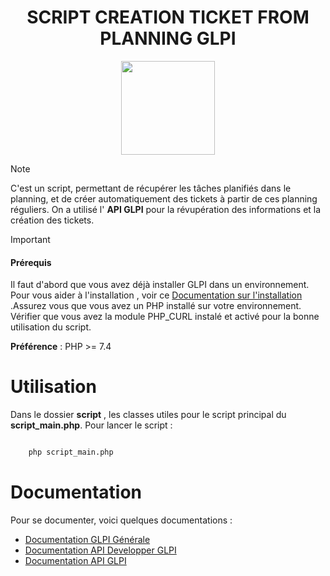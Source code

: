 <h1 align="center">SCRIPT CREATION TICKET FROM PLANNING GLPI</h1>
<div align="center"> 
    <img src="https://glpi-project.org/wp-content/uploads/GLPI_Logo-color.png" width="150px"/>
</div>

> [!NOTE]
> C'est un script, permettant de récupérer les tâches planifiés dans le planning, et de créer automatiquement des tickets à partir de ces planning réguliers. On a utilisé l' **API GLPI** pour la révupération des informations et la création des tickets.


> [!IMPORTANT]
> #### Prérequis
> Il faut d'abord que vous avez déjà installer GLPI dans un environnement. Pour vous aider à l'installation , voir ce [Documentation sur l'installation](https://glpi-install.readthedocs.io/fr/latest/install/index.html) .Assurez vous que vous avez un PHP installé sur votre environnement. Vérifier que vous avez la module PHP_CURL instalé et activé pour la bonne utilisation du script.

**Préférence** : PHP >= 7.4

# Utilisation

Dans le dossier **script** , les classes utiles pour le script principal du **script_main.php**. Pour lancer le script :

```bash

    php script_main.php

```      

# Documentation

Pour se documenter, voici quelques documentations :

- [Documentation GLPI Générale](https://glpi-project.org/documentation/)  
- [Documentation API Developper GLPI](https://glpi-developer-documentation.readthedocs.io/en/master/devapi/index.html)  
- [Documentation API GLPI](https://glpi-user-documentation.readthedocs.io/fr/latest/modules/configuration/general/api.html)  
